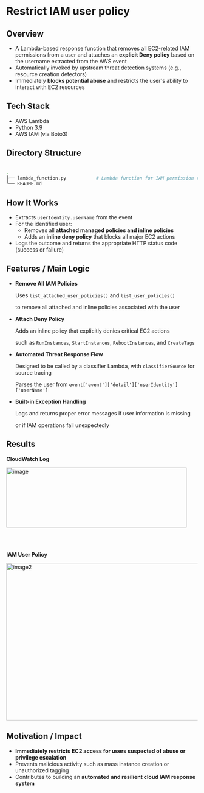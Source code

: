 # Restrict IAM user policy

## Overview

- A Lambda-based response function that removes all EC2-related IAM permissions from a user and attaches an **explicit Deny policy** based on the username extracted from the AWS event
- Automatically invoked by upstream threat detection systems (e.g., resource creation detectors)
- Immediately **blocks potential abuse** and restricts the user's ability to interact with EC2 resources

## Tech Stack

- AWS Lambda
- Python 3.9
- AWS IAM (via Boto3)

## Directory Structure

```bash

.
├── lambda_function.py           # Lambda function for IAM permission restriction
└── README.md
```

## How It Works

- Extracts `userIdentity.userName` from the event
- For the identified user:
    - Removes all **attached managed policies and inline policies**
    - Adds an **inline deny policy** that blocks all major EC2 actions
- Logs the outcome and returns the appropriate HTTP status code (success or failure)

## Features / Main Logic

- **Remove All IAM Policies**
    
    Uses `list_attached_user_policies()` and `list_user_policies()`
    
    to remove all attached and inline policies associated with the user
    
- **Attach Deny Policy**
    
    Adds an inline policy that explicitly denies critical EC2 actions
    
    such as `RunInstances`, `StartInstances`, `RebootInstances`, and `CreateTags`
    
- **Automated Threat Response Flow**
    
    Designed to be called by a classifier Lambda, with `classifierSource` for source tracing
    
    Parses the user from `event['event']['detail']['userIdentity']['userName']`
    
- **Built-in Exception Handling**
    
    Logs and returns proper error messages if user information is missing
    
    or if IAM operations fail unexpectedly
    
## Results
**CloudWatch Log**

<img width="475" height="158" alt="image" src="https://github.com/user-attachments/assets/f73b6dba-a4e2-4528-b247-1e8eef97dc62" />

<br><br>

**IAM User Policy**

<img width="1234" height="413" alt="image2" src="https://github.com/user-attachments/assets/56764177-5a26-4478-a31e-d378ebed20f9" />


## Motivation / Impact

- **Immediately restricts EC2 access for users suspected of abuse or privilege escalation**
- Prevents malicious activity such as mass instance creation or unauthorized tagging
- Contributes to building an **automated and resilient cloud IAM response system**
